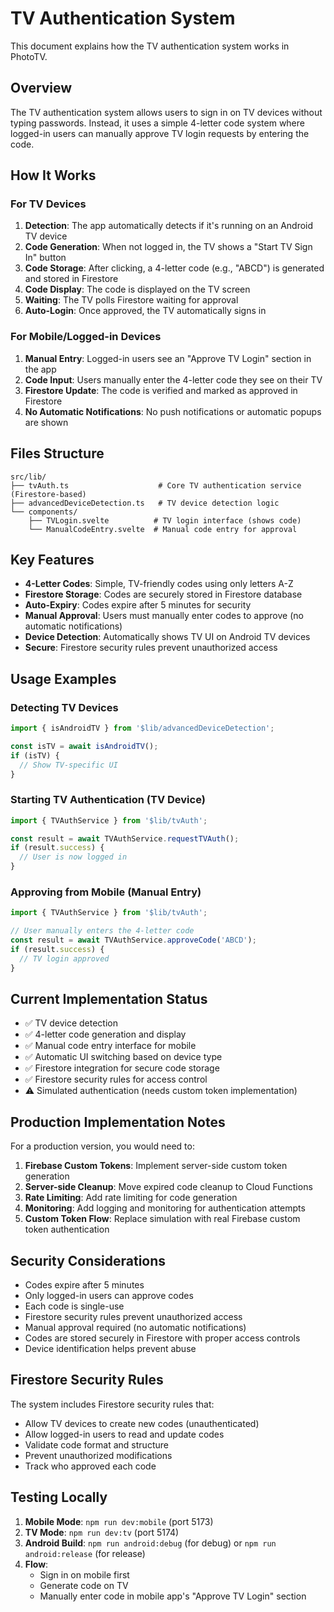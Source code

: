 # TV Authentication System

This document explains how the TV authentication system works in PhotoTV.

## Overview

The TV authentication system allows users to sign in on TV devices without typing passwords. Instead, it uses a simple 4-letter code system where logged-in users can manually approve TV login requests by entering the code.

## How It Works

### For TV Devices

1. **Detection**: The app automatically detects if it's running on an Android TV device
2. **Code Generation**: When not logged in, the TV shows a "Start TV Sign In" button
3. **Code Storage**: After clicking, a 4-letter code (e.g., "ABCD") is generated and stored in Firestore
4. **Code Display**: The code is displayed on the TV screen
5. **Waiting**: The TV polls Firestore waiting for approval
6. **Auto-Login**: Once approved, the TV automatically signs in

### For Mobile/Logged-in Devices

1. **Manual Entry**: Logged-in users see an "Approve TV Login" section in the app
2. **Code Input**: Users manually enter the 4-letter code they see on their TV
3. **Firestore Update**: The code is verified and marked as approved in Firestore
4. **No Automatic Notifications**: No push notifications or automatic popups are shown

## Files Structure

```
src/lib/
├── tvAuth.ts                    # Core TV authentication service (Firestore-based)
├── advancedDeviceDetection.ts   # TV device detection logic
└── components/
    ├── TVLogin.svelte          # TV login interface (shows code)
    └── ManualCodeEntry.svelte  # Manual code entry for approval
```

## Key Features

- **4-Letter Codes**: Simple, TV-friendly codes using only letters A-Z
- **Firestore Storage**: Codes are securely stored in Firestore database
- **Auto-Expiry**: Codes expire after 5 minutes for security
- **Manual Approval**: Users must manually enter codes to approve (no automatic notifications)
- **Device Detection**: Automatically shows TV UI on Android TV devices
- **Secure**: Firestore security rules prevent unauthorized access

## Usage Examples

### Detecting TV Devices
```javascript
import { isAndroidTV } from '$lib/advancedDeviceDetection';

const isTV = await isAndroidTV();
if (isTV) {
  // Show TV-specific UI
}
```

### Starting TV Authentication (TV Device)
```javascript
import { TVAuthService } from '$lib/tvAuth';

const result = await TVAuthService.requestTVAuth();
if (result.success) {
  // User is now logged in
}
```

### Approving from Mobile (Manual Entry)
```javascript
import { TVAuthService } from '$lib/tvAuth';

// User manually enters the 4-letter code
const result = await TVAuthService.approveCode('ABCD');
if (result.success) {
  // TV login approved
}
```

## Current Implementation Status

- ✅ TV device detection
- ✅ 4-letter code generation and display  
- ✅ Manual code entry interface for mobile
- ✅ Automatic UI switching based on device type
- ✅ Firestore integration for secure code storage
- ✅ Firestore security rules for access control
- ⚠️ Simulated authentication (needs custom token implementation)

## Production Implementation Notes

For a production version, you would need to:

1. **Firebase Custom Tokens**: Implement server-side custom token generation
2. **Server-side Cleanup**: Move expired code cleanup to Cloud Functions
3. **Rate Limiting**: Add rate limiting for code generation
4. **Monitoring**: Add logging and monitoring for authentication attempts
5. **Custom Token Flow**: Replace simulation with real Firebase custom token authentication

## Security Considerations

- Codes expire after 5 minutes
- Only logged-in users can approve codes
- Each code is single-use
- Firestore security rules prevent unauthorized access
- Manual approval required (no automatic notifications)
- Codes are stored securely in Firestore with proper access controls
- Device identification helps prevent abuse

## Firestore Security Rules

The system includes Firestore security rules that:
- Allow TV devices to create new codes (unauthenticated)
- Allow logged-in users to read and update codes
- Validate code format and structure
- Prevent unauthorized modifications
- Track who approved each code

## Testing Locally

1. **Mobile Mode**: `npm run dev:mobile` (port 5173)
2. **TV Mode**: `npm run dev:tv` (port 5174)
3. **Android Build**: `npm run android:debug` (for debug) or `npm run android:release` (for release)
4. **Flow**: 
   - Sign in on mobile first
   - Generate code on TV
   - Manually enter code in mobile app's "Approve TV Login" section